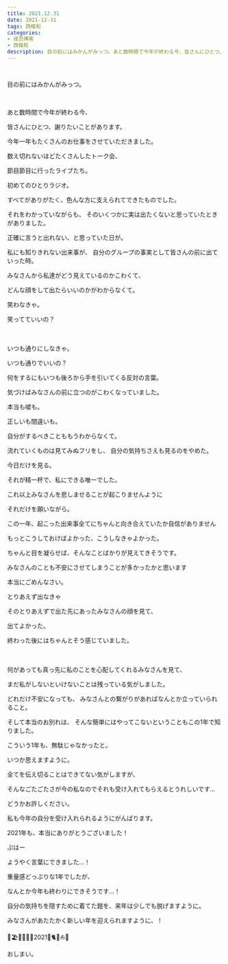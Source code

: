```yaml
---
title: 2021.12.31
date: 2021-12-31
tags: 西條和
categories: 
- 成员博客
- 西條和
description: 目の前にはみかんがみっつ。あと数時間で今年が終わる今、皆さんにひとつ、謝りたいことがあります。...
---
```


        ﻿














目の前にはみかんがみっつ。






















﻿



























あと数時間で今年が終わる今、





















皆さんにひとつ、謝りたいことがあります。























今年一年もたくさんのお仕事をさせていただきました。



















数え切れないほどたくさんしたトーク会、



節目節目に行ったライブたち。




初めてのひとりラジオ。































すべてがありがたく、色んな方に支えられてできたものでした。



































それをわかっていながらも、
そのいくつかに実は出たくないと思っていたときがありました。


















正確に言うと出れない、と思っていた日が。　



































私にも知りきれない出来事が、
自分のグループの事実として皆さんの前に出ていった時。
























みなさんから私達がどう見えているのかこわくて、







どんな顔をして出たらいいのかがわからなくて。



































笑わなきゃ。



笑ってていいの？







　　





いつも通りにしなきゃ。



いつも通りでいいの？

























何をするにもいつも後ろから手を引いてくる反対の言葉。























気づけばみなさんの前に立つのがこわくなっていました。



























本当も嘘も。






正しいも間違いも。

















自分がするべきことももうわからなくて。























流れていくものは見てみぬフリをし、
自分の気持ちさえも見るのをやめた。




































今日だけを見る。
















それが精一杯で、私にできる唯一でした。


































これ以上みなさんを悲しませることが起こりませんように













それだけを願いながら。


































この一年、起こった出来事全てにちゃんと向き合えていたか自信がありません






























もっとこうしておけばよかった、こうしなきゃよかった。









ちゃんと目を凝らせば、そんなことばかりが見えてきそうです。























みなさんのことも不安にさせてしまうことが多かったかと思います



本当にごめんなさい。










































とりあえず出なきゃ














そのとりあえずで出た先にあったみなさんの顔を見て、


















出てよかった。



















終わった後にはちゃんとそう感じていました。






























　　　






















何があっても真っ先に私のことを心配してくれるみなさんを見て、




まだ私がしないといけないことは残っている気がしました。






































どれだけ不安になっても、
みなさんとの繋がりがあればなんとか立っていられること。

















そして本当のお別れは、
そんな簡単にはやってこないということもこの1年で知りました。


























こういう1年も、無駄じゃなかったと。



いつか思えますように。






























全てを伝え切ることはできてない気がしますが、

そんなごたごたさが今の私なのでそれも受け入れてもらえるとうれしいです…














どうかお許しください。














私も今年の自分を受け入れられるようにがんばります。
























2021年も、本当にありがとうございました！






































ぷはー












ようやく言葉にできました…！

















重量感どっぷりな1年でしたが、




なんとか今年も終わりにできそうです…！

















自分の気持ちを隠すために着てた鎧を、来年は少しでも脱げますように。




















みなさんがあたたかく新しい年を迎えられますように、！




























🐨🏖🎼🤣🦋🌷2021🐥🐈🍓⛵️👑

















おしまい。



